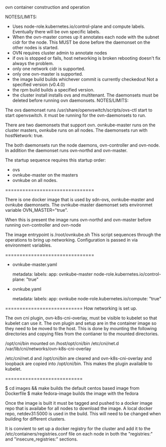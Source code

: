 ovn container construction and operation

NOTES/LIMITS:
- Uses node-role.kubernetes.io/control-plane and compute labels.
  Eventually there will be ovn specific labels.
- When the ovn-master comes up it annotates each node with
  the subnet cidr for the node. This MUST be done before 
  the daemonset on the other nodes is started.
- OVN requires cluster admin to annotate nodes
- if ovs is stopped or fails, host networking is broken
  rebooting doesn't fix always the problem.
- only one network cidr is supported.
- only one ovn-master is supported.
- the image build builds whichever commit is currently checkedout
  Not a specified version (v0.4.0)
- the rpm build builds a specified version.
- the cluster install installs ovs and multitenant. The daemonsets
  must be deleted before running ovn daemonsets.
NOTES/LIMITS:

The ovs daemonset runs
/usr/share/openvswitch/scripts/ovs-ctl start
to start openvswitch. it must be running for the ovn-daemonsets to
run.

There are two daemonsets that support ovn. ovnkube-master runs
on the cluster masters, ovnkube runs on all nodes.
The daemonsets run with hostNetwork: true.

The both daemonsets run the node daemons, ovn-controller and ovn-node.
In addition the daemonset runs ovn-northd and ovn-master.

The startup sequence requires this startup order:
- ovs
- ovnkube-master on the masters
- ovnkube on all nodes.

===============================

There is one docker image that is used by sdn-ovs, ovnkube-master
and ovnkube daemonsets. The ovnkube-master daemonset sets environmet
variable OVN_MASTER="true".

When this is present the image runs ovn-northd and ovn-master
before running ovn-controller and ovn-node

The image entrypoint is /root/ovnkube.sh
This script sequences through the operations to bring up networking.
Configuration is passed in via environment variables.

===============================

- ovnkube-master.yaml

    metadata:
      labels:
        app: ovnkube-master
        node-role.kubernetes.io/control-plane: "true"

- ovnkube.yaml

    metadata:
      labels:
        app: ovnkube
        node-role.kubernetes.io/compute: "true"

===========================
How networking is set up.

The ovn cni plugin, ovn-k8s-cni-overlay, must be visible to kubelet so that
kubelet can use it. The ovn plugin and setup are in the container image so
they need to be moved to the host. This is done by mounting the following
directories and copying files from the contianer to the mounted directories.

/opt/cni/bin mounted on /host/opt/cni/bin
/etc/cni/net.d
/var/lib/cni/networks/ovn-k8s-cni-overlay

/etc/cni/net.d and /opt/cni/bin are cleared and ovn-k8s-cni-overlay and
loopback are copied into /opt/cni/bin. This makes the plugin available to
kubelet.

===========================

$ cd images && make
builds the default centos based image from  Dockerfile
$ make fedora-image
builds the image with the fedora 

Once the image is built it must be tagged and pushed to a docker image repo
that is availabe for all nodes to download the image. A local docker repo,
netdev31:5000 is used in the build. This will need to be changed when building
for different clusters.

It is convient to set up a docker registry for the cluster and add it to
the /etc/containers/registries.conf file on each node in both the
"registries:" and "insecure_registries:" sections.
